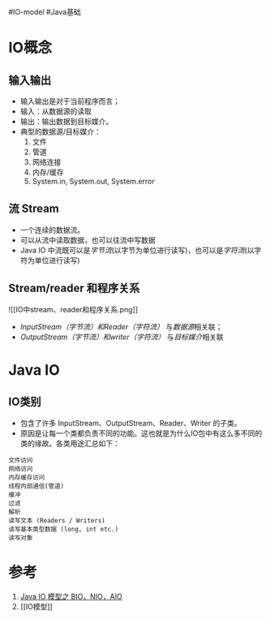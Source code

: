 #IO-model #Java基础 

# IO概念
## 输入输出
- 输入输出是对于当前程序而言；
- 输入：从数据源的读取
- 输出：输出数据到目标媒介。
- 典型的数据源/目标媒介：
	1. 文件
	2. 管道
	3. 网络连接
	4. 内存/缓存
	5. System.in, System.out, System.error

## 流 Stream
- 一个连续的数据流。
- 可以从流中读取数据，也可以往流中写数据
- Java IO 中流既可以是*字节流*(以字节为单位进行读写)，也可以是*字符流*(以字符为单位进行读写)

## Stream/reader 和程序关系
![[IO中stream、reader和程序关系.png]]
- *InputStream（字节流）和Reader（字符流）* 与*数据源*相关联；
- *OutputStream（字节流）和writer（字符流）* 与*目标媒介*相关联

# Java IO
## IO类别
- 包含了许多 InputStream、OutputStream、Reader、Writer 的子类。
- 原因是让每一个类都负责不同的功能。这也就是为什么IO包中有这么多不同的类的缘故。各类用途汇总如下：

```
文件访问
网络访问
内存缓存访问
线程内部通信(管道)
缓冲
过滤
解析
读写文本 (Readers / Writers)
读写基本类型数据 (long, int etc.)
读写对象
```


# 参考
1. [Java IO 模型之 BIO，NIO，AIO](https://cloud.tencent.com/developer/article/1825524)
2. [[IO模型]]